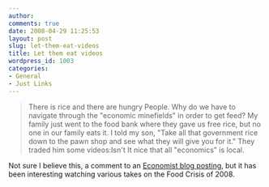 ```yaml
---
author:
comments: true
date: 2008-04-29 11:25:53
layout: post
slug: let-them-eat-videos
title: Let them eat videos
wordpress_id: 1003
categories:
- General
- Just Links
---
```


> 
  
> 
> There is rice and there are hungry People. Why do we have to navigate through the "economic minefields" in order to get feed? My family just went to the food bank where they gave us free rice, but no one in our family eats it. I told my son, "Take all that government rice down to the pawn shop and see what they will give you for it." They traded him some videos:Isn't It nice that all "economics" is local.
> 
> 

Not sure I believe this, a comment to an [Economist blog posting](http://www.economist.com/blogs/freeexchange/2008/04/have_a_rice_day.cfm), but it has been interesting watching various takes on the Food Crisis of 2008.


